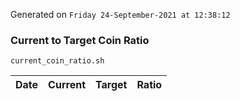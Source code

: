 Generated on `Friday 24-September-2021 at 12:38:12`

### Current to Target Coin Ratio
`current_coin_ratio.sh`

Date|Current|Target|Ratio
---|---|---|---
